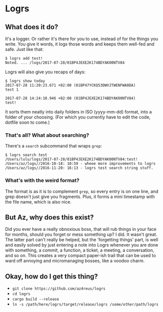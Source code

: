# Logrs

## What does it do?
It's a logger. Or rather it's there for you to use,
instead of for the things you write. You give it words, it logs those words
and keeps them well-fed and safe. Just like that:

```
$ logrs add test!
Noted. ... /logs/2017-07-28/01BP4JEXE2K174BDYAK00NTV84
```

Logrs will also give you recaps of days:

```
$ logrs show today
2017-07-28 11:20:23.671 +02:00 (01BP47YCKQ53DWVJTWENFWA0DA)
test 1

2017-07-28 14:24:10.946 +02:00 (01BP4JEXE2K174BDYAK00NTV84)
test!
```

It sorts them neatly into daily folders in ISO (yyyy-mm-dd) format, into a folder of your choosing.
(For which you currently have to edit the code, dotfile soon to come.)

### That's all? What about searching?
There's a `search` subcommand that wraps `grep`:
```
$ logrs search test
/Users/lulu/logs/2017-07-28/01BP4JEXE2K174BDYAK00NTV84:test!
/Users/az/logs//2016-10-18: 10:59 - wheee more improvements to logrs
/Users/az/logs//2016-11-20: 16:13 - logrs test search string stuff.
```

### What's with the weird format?
The format is as it is to complement `grep`, so every entry is on one line, and grep doesn't just
give you fragments. Plus, it forms a mini timestamp with the file name, which is also nice.

## But Az, why does this exist?
Did you ever have a really obnoxious boss, that will rub things in your face
for months, should you forget or mess something up? I did. It wasn't great.
The latter part can't really be helped, but the 'forgetting things' part, is well
and easily solved by just entering a note into Logrs whenever you are done with
something, a commit, a function, a ticket, a meeting, a conversation, and so on.
This creates a very compact paper-ish trail that can be used to ward off annoying
and micromanaging bosses, like a voodoo charm.

## Okay, how do I get this thing?
- `git clone https://github.com/az4reus/logrs`
- `cd logrs`
- `cargo build --release`
- `ln -s /path/here/logrs/target/release/logrs /some/other/path/logrs`